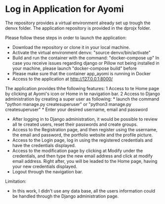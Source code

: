 # Log in Application for Ayomi

The repository provides a virtual environment already set up trough the denvx folder.
The application repository is provided in the dprojx folder.

Please follow these steps in order to launch the application:
- Download the repository or clone it in your local machine.
- Activate the virtual environment denvx: "source denvx/bin/activate"
- Build and run the container with the command: "docker-compose up"
    In case you receive issues regarding django or Pillow not being installed in your machine, please launch "docker-compose build" before
- Please make sure that the container app_ayomi is running in Docker
- Access to the application at http://127.0.0.1:8000/


The application provides thhe following features:
1 Access to te Home page by clicking at Ayomi's icon or Home in te navigation bar.
2 Access to Django administration by creating a super user as following:
       * launch the command "python manage.py createsuperuser" or "python3 manage.py createsuperuser"
       * Enter your desired username, email and password
- After logging in to Django administration, it would be possible to review all te created users, reset their passwords and create groups.
- Access to the Registration page, and then register using the username, the email and password, the portfolio website and the profile picture.
- Access to the Login page, log in using the registered credentials and have the credentials displayed.
- Access to the modification page by clicking at Modify under the credentials, and then type the new email address and click at modify email address. Right after, you will be leaded to the Home page, having your new credentials displayed.
- Logout through the navigation bar.


Limitation:
- In this work, I didn't use any data base, all the users information could be handled through the Django administration page.
